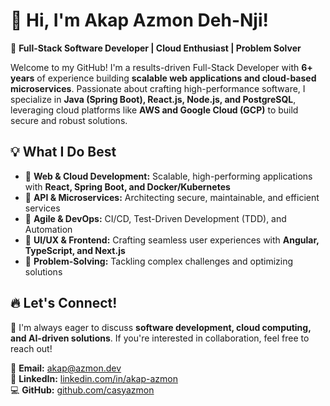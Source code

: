 # 👋 Hi, I'm Akap Azmon Deh-Nji!  

🚀 **Full-Stack Software Developer | Cloud Enthusiast | Problem Solver**  

Welcome to my GitHub! I'm a results-driven Full-Stack Developer with **6+ years** of experience building **scalable web applications and cloud-based microservices**. Passionate about crafting high-performance software, I specialize in **Java (Spring Boot), React.js, Node.js, and PostgreSQL**, leveraging cloud platforms like **AWS and Google Cloud (GCP)** to build secure and robust solutions.  

## 💡 What I Do Best  
- 🔹 **Web & Cloud Development:** Scalable, high-performing applications with **React, Spring Boot, and Docker/Kubernetes**  
- 🔹 **API & Microservices:** Architecting secure, maintainable, and efficient services  
- 🔹 **Agile & DevOps:** CI/CD, Test-Driven Development (TDD), and Automation  
- 🔹 **UI/UX & Frontend:** Crafting seamless user experiences with **Angular, TypeScript, and Next.js**  
- 🔹 **Problem-Solving:** Tackling complex challenges and optimizing solutions  

## 🔥 Let's Connect!  
💬 I'm always eager to discuss **software development, cloud computing, and AI-driven solutions**. If you're interested in collaboration, feel free to reach out!  

📧 **Email:** [akap@azmon.dev](mailto:akap@azmon.dev)  
🔗 **LinkedIn:** [linkedin.com/in/akap-azmon](https://linkedin.com/in/akap-azmon)  
💻 **GitHub:** [github.com/casyazmon](https://github.com/casyazmon)  
